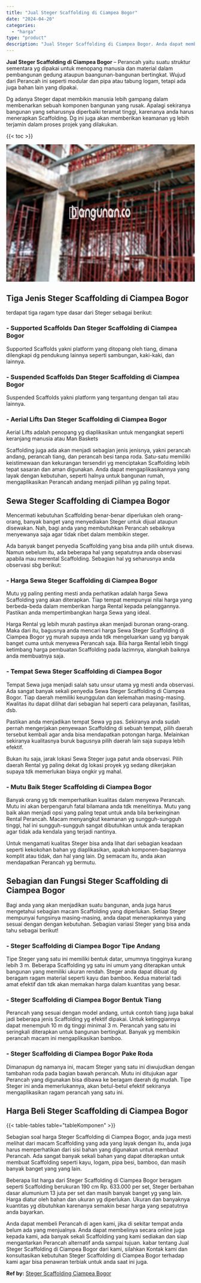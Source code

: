 ```yaml
---
title: "Jual Steger Scaffolding di Ciampea Bogor"
date: "2024-04-20"
categories: 
  - "harga"
type: "product"
description: "Jual Steger Scaffolding di Ciampea Bogor. Anda dapat membeli Perancah di agen kami, jika di sekitar tempat anda belum ada yang menjualnya. Anda dapat membeli..."
---
```


**Jual Steger Scaffolding di Ciampea Bogor** – Perancah yaitu suatu struktur sementara yg dipakai untuk menopang manusia dan material dalam pembangunan gedung ataupun baangunan-bangunan bertingkat. Wujud dari Perancah ini seperti modular dan pipa atau tabung logam, tetapi ada juga bahan lain yang dipakai.

Dg adanya Steger dapat membikin manusia lebih gampang dalam membenarkan sebuah komponen bangunan yang rusak. Apalagi sekiranya bangunan yang seharusnya diperbaiki teramat tinggi, karenanya anda harus menerapkan Scaffolding. Dg ini juga akan memberikan keamanan yg lebih terjamin dalam proses projek yang dilakukan.

{{< toc >}}

![Jual Steger Scaffolding di Ciampea Bogor](/images/sewa-scaffolding-steger-17.png)

## Tiga Jenis Steger Scaffolding di Ciampea Bogor

terdapat tiga ragam type dasar dari Steger sebagai berikut:

### \- Supported Scaffolds Dan Steger Scaffolding di Ciampea Bogor

Supported Scaffolds yakni platform yang ditopang oleh tiang, dimana dilengkapi dg pendukung lainnya seperti sambungan, kaki-kaki, dan lainnya.

### \- Suspended Scaffolds Dan Steger Scaffolding di Ciampea Bogor

Suspended Scaffolds yakni platform yang tergantung dengan tali atau lainnya.

### \- Aerial Lifts Dan Steger Scaffolding di Ciampea Bogor

Aerial Lifts adalah penopang yg diaplikasikan untuk mengangkat seperti keranjang manusia atau Man Baskets

Scaffolding juga ada akan menjadi sebagian jenis jenisnya, yakni perancah andang, perancah tiang, dan perancah besi tanpa roda. Satu-satu memiliki keistimewaan dan kekurangan tersendiri yg menciptakan Scaffolding lebih tepat sasaran dan aman digunakan. Anda dapat mengaplikasikannya yang layak dengan kebutuhan, seperti halnya untuk bangunan rumah, mengaplikasikan Perancah andang menjadi pilihan yg paling tepat.

## Sewa Steger Scaffolding di Ciampea Bogor

Mencermati kebutuhan Scaffolding benar-benar diperlukan oleh orang-orang, banyak banget yang menyediakan Steger untuk dijual ataupun disewakan. Nah, bagi anda yang membutuhkan Perancah sebaiknya menyewanya saja agar tidak ribet dalam membikin steger.

Ada banyak banget penyedia Scaffolding yang bisa anda pilih untuk disewa. Namun sebelum itu, ada beberapa hal yang sepatutnya anda observasi apabila mau merental Scaffolding. Sebagian hal yg seharusnya anda observasi sbg berikut:

### \- Harga Sewa Steger Scaffolding di Ciampea Bogor

Mutu yg paling penting mesti anda perhatikan adalah harga Sewa Scaffolding yang akan diterapkan. Tiap tempat mempunyai nilai harga yang berbeda-beda dalam memberikan harga Rental kepada pelanggannya. Pastikan anda mempertimbangkan harga Sewa yang ideal.

Harga Rental yg lebih murah pastinya akan menjadi buronan orang-orang. Maka dari itu, bagusnya anda mencari harga Sewa Steger Scaffolding di Ciampea Bogor yg murah supaya anda tdk mengeluarkan uang yg banyak banget cuma untuk menyewa Perancah saja. Bila harga Rental lebih tinggi ketimbang harga pembuatan Scaffolding pada lazimnya, alangkah baiknya anda membuatnya saja.

### \- Tempat Sewa Steger Scaffolding di Ciampea Bogor

Tempat Sewa juga menjadi salah satu unsur utama yg mesti anda observasi. Ada sangat banyak sekali penyedia Sewa Steger Scaffolding di Ciampea Bogor. Tiap daerah memiliki keunggulan dan kelemahan masing-masing. Kwalitas itu dapat dilihat dari sebagian hal seperti cara pelayanan, fasilitas, dsb.

Pastikan anda menjadikan tempat Sewa yg pas. Sekiranya anda sudah pernah mengerjakan penyewaan Scaffolding di sebuah tempat, pilih daerah tersebut kembali agar anda bisa mendapatkan potongan harga. Melainkan sekiranya kualitasnya buruk bagusnya pilih daerah lain saja supaya lebih efektif.

Bukan itu saja, jarak lokasi Sewa Steger juga patut anda observasi. Pilih daerah Rental yg paling dekat dg lokasi proyek yg sedang dikerjakan supaya tdk memerlukan biaya ongkir yg mahal.

### \- Mutu Baik Steger Scaffolding di Ciampea Bogor

Banyak orang yg tdk memperhatikan kualitas dalam menyewa Perancah. Mutu ini akan berpengaruh fatal bilamana anda tdk menelitinya. Mutu yang baik akan menjadi opsi yang paling tepat untuk anda bila berkeinginan Rental Perancah. Macam menyangkut keamanan yg sungguh-sungguh tinggi, hal ini sungguh-sungguh sangat dibutuhkan untuk anda terapkan agar tidak ada kendala yang terjadi nantinya.

Untuk mengamati kualitas Steger bisa anda lihat dari sebagian keadaan seperti kekokohan bahan yg diaplikasikan, apakah komponen-bagiannya komplit atau tidak, dan hal yang lain. Dg semacam itu, anda akan mendapatkan Perancah yg bermutu.

## Sebagian dan Fungsi Steger Scaffolding di Ciampea Bogor

Bagi anda yang akan menjadikan suatu bangunan, anda juga harus mengetahui sebagian macam Scaffolding yang diperlukan. Setiap Steger mempunyai fungsinya masing-masing, anda dapat menerapkannya yang sesuai dengan dengan kebutuhan. Sebagian variasi Steger yang bisa anda tahu sebagai berikut!

### \- Steger Scaffolding di Ciampea Bogor Tipe Andang

Tipe Steger yang satu ini memiliki bentuk datar, umumnya tingginya kurang lebih 3 m. Beberapa Scaffolding yg satu ini umum yang diterapkan untuk bangunan yang memiliki ukuran rendah. Steger anda dapat dibuat dg beragam ragam material seperti kayu dan bamboo. Kedua material tadi amat efektif dan tdk akan memakan harga dalam kuantitas yang besar.

### \- Steger Scaffolding di Ciampea Bogor Bentuk Tiang

Perancah yang sesuai dengan model andang, untuk contoh tiang juga bakal jadi beberapa jenis Scaffolding yg efektif dipakai. Untuk ketinggiannya dapat menempuh 10 m dg tinggi minimal 3 m. Perancah yang satu ini seringkali diterapkan untuk bangunan bertingkat. Banyak yg membikin perancah macam ini mengaplikasikan bamboo.

### \- Steger Scaffolding di Ciampea Bogor Pake Roda

Dimanapun dg namanya ini, macam Steger yang satu ini diwujudkan dengan tambahan roda pada bagian bawah perancah. Mutu ini ditujukan agar Perancah yang digunakan bisa dibawa ke beragam daerah dg mudah. Tipe Steger ini anda memerlukannya, akan betul-betul efektif sekiranya mengaplikasikan ragam perancah yang satu ini.

## Harga Beli Steger Scaffolding di Ciampea Bogor

{{< table-tables table="tableKomponen" >}}

Sebagian soal harga Steger Scaffolding di Ciampea Bogor, anda juga mesti melihat dari macam Scaffolding yang ada yang layak dengan itu, anda juga harus memperhatikan dari sisi bahan yang digunakan untuk membaut Perancah. Ada sangat banyak sekali bahan yang dapat diterapkan untuk membuat Scaffolding seperti kayu, logam, pipa besi, bamboo, dan masih banyak banget yang yang lain.

Beberapa list harga dari Steger Scaffolding di Ciampea Bogor beragam seperti Scaffolding berukuran 190 cm Rp. 633.000 per set, Steger berbahan dasar alumunium 13 juta per set dan masih banyak banget yg yang lain. Harga diatur oleh bahan dan ukuran yg diperlukan. Ukuran dan banyaknya kuantitas yg dibutuhkan karenanya semakin besar harga yang sepatutnya anda bayarkan.

Anda dapat membeli Perancah di agen kami, jika di sekitar tempat anda belum ada yang menjualnya. Anda dapat membelinya secara online juga kepada kami, ada banyak sekali Scaffolding yang kami sediakan dan siap mengantarkan Perancah alternatif anda sampai tujuan. kabar tentang Jual Steger Scaffolding di Ciampea Bogor dari kami, silahkan Kontak kami dan konsultasikan kebutuhan Steger Scaffolding di Ciampea Bogor terhadap kami agar bisa penawran terbiak untuk anda saat ini juga.

**Ref by:** [Steger Scaffolding Ciampea Bogor](https://id.wikipedia.org/wiki/Steger)
